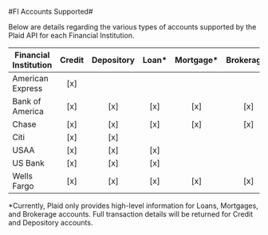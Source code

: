 #FI Accounts Supported#

Below are details regarding the various types of accounts supported by the Plaid API for each Financial Institution.

| Financial Institution | Credit             | Depository         | Loan*              | Mortgage*          | Brokerage*         |
| --------------------- | :----------------: | :----------------: | :----------------: | :----------------: | :----------------: |
| American Express      | [x]                |                    |                    |                    |                    |
| Bank of America       | [x]                | [x]                | [x]                | [x]                | [x]                |
| Chase                 | [x]                | [x]                | [x]                | [x]                | [x]                |
| Citi                  | [x]                | [x]                |                    |                    |                    |
| USAA                  | [x]                | [x]                | [x]                |                    |                    |
| US Bank               | [x]                | [x]                | [x]                |                    |                    |
| Wells Fargo           | [x]                | [x]                | [x]                | [x]                | [x]                |

*Currently, Plaid only provides high-level information for Loans, Mortgages, and Brokerage accounts. Full transaction details will be returned for Credit and Depository accounts.
